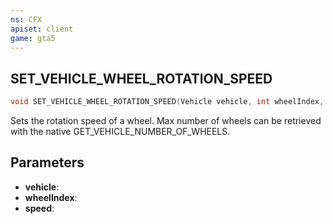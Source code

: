 ```yaml
---
ns: CFX
apiset: client
game: gta5
---
```

## SET_VEHICLE_WHEEL_ROTATION_SPEED

```c
void SET_VEHICLE_WHEEL_ROTATION_SPEED(Vehicle vehicle, int wheelIndex, float speed);
```

Sets the rotation speed of a wheel.
Max number of wheels can be retrieved with the native GET_VEHICLE_NUMBER_OF_WHEELS.

## Parameters
* **vehicle**:
* **wheelIndex**:
* **speed**:
